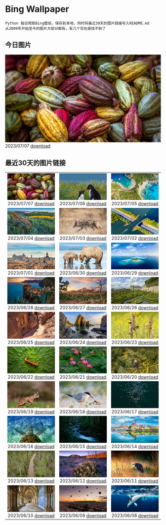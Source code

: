 # Bing Wallpaper

```
Python 每日爬取Bing壁纸，保存到本地，同时将最近30天的图片链接写入README.md
从2009年开始至今的图片大部分都有，有几个实在是找不到了
```



## 今日图片


![](./images/2023/07/07/CocoaPods_ZH-CN6192387360_1920x1080_2023-07-07.jpg)2023/07/07 [download](./images/2023/07/07/CocoaPods_ZH-CN6192387360_1920x1080_2023-07-07.jpg)

## 最近30天的图片链接


|      |      |      |
| :----: | :----: | :----: |
|![](./images/2023/07/07/CocoaPods_ZH-CN6192387360_1920x1080_2023-07-07.jpg)2023/07/07 [download](./images/2023/07/07/CocoaPods_ZH-CN6192387360_1920x1080_2023-07-07.jpg)|![](./images/2023/07/06/KissingPenguins_ZH-CN5449471262_1920x1080_2023-07-06.jpg)2023/07/06 [download](./images/2023/07/06/KissingPenguins_ZH-CN5449471262_1920x1080_2023-07-06.jpg)|![](./images/2023/07/05/CorfuBeach_ZH-CN8660068587_1920x1080_2023-07-05.jpg)2023/07/05 [download](./images/2023/07/05/CorfuBeach_ZH-CN8660068587_1920x1080_2023-07-05.jpg)|
|![](./images/2023/07/04/GrasslandsNationalParkSaskachewan_ZH-CN6530285883_1920x1080_2023-07-04.jpg)2023/07/04 [download](./images/2023/07/04/GrasslandsNationalParkSaskachewan_ZH-CN6530285883_1920x1080_2023-07-04.jpg)|![](./images/2023/07/03/CoyoteBanff_ZH-CN4183627255_1920x1080_2023-07-03.jpg)2023/07/03 [download](./images/2023/07/03/CoyoteBanff_ZH-CN4183627255_1920x1080_2023-07-03.jpg)|![](./images/2023/07/02/HalfwayBoats_ZH-CN3563044251_1920x1080_2023-07-02.jpg)2023/07/02 [download](./images/2023/07/02/HalfwayBoats_ZH-CN3563044251_1920x1080_2023-07-02.jpg)|
|![](./images/2023/07/01/RomeView_ZH-CN5882212305_1920x1080_2023-07-01.jpg)2023/07/01 [download](./images/2023/07/01/RomeView_ZH-CN5882212305_1920x1080_2023-07-01.jpg)|![](./images/2023/06/30/ClamBears_ZH-CN5686721500_1920x1080_2023-06-30.jpg)2023/06/30 [download](./images/2023/06/30/ClamBears_ZH-CN5686721500_1920x1080_2023-06-30.jpg)|![](./images/2023/06/29/BanyakIslands_ZH-CN6620304821_1920x1080_2023-06-29.jpg)2023/06/29 [download](./images/2023/06/29/BanyakIslands_ZH-CN6620304821_1920x1080_2023-06-29.jpg)|
|![](./images/2023/06/28/ItalyCinqueTerre_ZH-CN6495965228_1920x1080_2023-06-28.jpg)2023/06/28 [download](./images/2023/06/28/ItalyCinqueTerre_ZH-CN6495965228_1920x1080_2023-06-28.jpg)|![](./images/2023/06/27/SedonaSunset_ZH-CN6289462383_1920x1080_2023-06-27.jpg)2023/06/27 [download](./images/2023/06/27/SedonaSunset_ZH-CN6289462383_1920x1080_2023-06-27.jpg)|![](./images/2023/06/26/VillandryGarden_ZH-CN6140359139_1920x1080_2023-06-26.jpg)2023/06/26 [download](./images/2023/06/26/VillandryGarden_ZH-CN6140359139_1920x1080_2023-06-26.jpg)|
|![](./images/2023/06/25/PetraTreasury_ZH-CN6007151900_1920x1080_2023-06-25.jpg)2023/06/25 [download](./images/2023/06/25/PetraTreasury_ZH-CN6007151900_1920x1080_2023-06-25.jpg)|![](./images/2023/06/24/NhaTrang_ZH-CN5834700560_1920x1080_2023-06-24.jpg)2023/06/24 [download](./images/2023/06/24/NhaTrang_ZH-CN5834700560_1920x1080_2023-06-24.jpg)|![](./images/2023/06/23/PollinatorMonarch_ZH-CN5556988827_1920x1080_2023-06-23.jpg)2023/06/23 [download](./images/2023/06/23/PollinatorMonarch_ZH-CN5556988827_1920x1080_2023-06-23.jpg)|
|![](./images/2023/06/22/DragonBoatFestival2023_ZH-CN5255671687_1920x1080_2023-06-22.jpg)2023/06/22 [download](./images/2023/06/22/DragonBoatFestival2023_ZH-CN5255671687_1920x1080_2023-06-22.jpg)|![](./images/2023/06/21/SummerSolstice2023_ZH-CN5038619036_1920x1080_2023-06-21.jpg)2023/06/21 [download](./images/2023/06/21/SummerSolstice2023_ZH-CN5038619036_1920x1080_2023-06-21.jpg)|![](./images/2023/06/20/EagleTree_ZH-CN7775102951_1920x1080_2023-06-20.jpg)2023/06/20 [download](./images/2023/06/20/EagleTree_ZH-CN7775102951_1920x1080_2023-06-20.jpg)|
|![](./images/2023/06/19/Fawn_ZH-CN2172152960_1920x1080_2023-06-19.jpg)2023/06/19 [download](./images/2023/06/19/Fawn_ZH-CN2172152960_1920x1080_2023-06-19.jpg)|![](./images/2023/06/18/TernFather_ZH-CN1860589914_1920x1080_2023-06-18.jpg)2023/06/18 [download](./images/2023/06/18/TernFather_ZH-CN1860589914_1920x1080_2023-06-18.jpg)|![](./images/2023/06/17/SurfSanDiego_ZH-CN1485510748_1920x1080_2023-06-17.jpg)2023/06/17 [download](./images/2023/06/17/SurfSanDiego_ZH-CN1485510748_1920x1080_2023-06-17.jpg)|
|![](./images/2023/06/16/HawksbillTurtle_ZH-CN0562063994_1920x1080_2023-06-16.jpg)2023/06/16 [download](./images/2023/06/16/HawksbillTurtle_ZH-CN0562063994_1920x1080_2023-06-16.jpg)|![](./images/2023/06/15/SmokyFireflies_ZH-CN3840923626_1920x1080_2023-06-15.jpg)2023/06/15 [download](./images/2023/06/15/SmokyFireflies_ZH-CN3840923626_1920x1080_2023-06-15.jpg)|![](./images/2023/06/14/PassauSunsetJune_ZH-CN7563956674_1920x1080_2023-06-14.jpg)2023/06/14 [download](./images/2023/06/14/PassauSunsetJune_ZH-CN7563956674_1920x1080_2023-06-14.jpg)|
|![](./images/2023/06/13/OkefenokeeSwamp_ZH-CN3640203783_1920x1080_2023-06-13.jpg)2023/06/13 [download](./images/2023/06/13/OkefenokeeSwamp_ZH-CN3640203783_1920x1080_2023-06-13.jpg)|![](./images/2023/06/12/BigBendAnniv_ZH-CN3445097868_1920x1080_2023-06-12.jpg)2023/06/12 [download](./images/2023/06/12/BigBendAnniv_ZH-CN3445097868_1920x1080_2023-06-12.jpg)|![](./images/2023/06/11/GoliathHeron_ZH-CN2413747227_1920x1080_2023-06-11.jpg)2023/06/11 [download](./images/2023/06/11/GoliathHeron_ZH-CN2413747227_1920x1080_2023-06-11.jpg)|
|![](./images/2023/06/10/PortugalDay_ZH-CN2939429166_1920x1080_2023-06-10.jpg)2023/06/10 [download](./images/2023/06/10/PortugalDay_ZH-CN2939429166_1920x1080_2023-06-10.jpg)|![](./images/2023/06/09/BalloonsTurkey_ZH-CN2791109350_1920x1080_2023-06-09.jpg)2023/06/09 [download](./images/2023/06/09/BalloonsTurkey_ZH-CN2791109350_1920x1080_2023-06-09.jpg)|![](./images/2023/06/08/PlayfulHumpback_ZH-CN2241016258_1920x1080_2023-06-08.jpg)2023/06/08 [download](./images/2023/06/08/PlayfulHumpback_ZH-CN2241016258_1920x1080_2023-06-08.jpg)|


